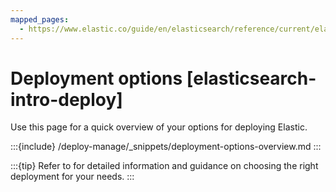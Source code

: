 ```yaml
---
mapped_pages:
  - https://www.elastic.co/guide/en/elasticsearch/reference/current/elasticsearch-intro-deploy.html
---
```


# Deployment options [elasticsearch-intro-deploy]

Use this page for a quick overview of your options for deploying Elastic.

:::{include} /deploy-manage/_snippets/deployment-options-overview.md
:::

:::{tip}
Refer to [](/deploy-manage/index.md) for detailed information and guidance on choosing the right deployment for your needs.
:::
